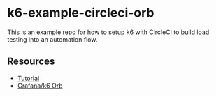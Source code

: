# k6-example-circleci-orb

This is an example repo for how to setup k6 with CircleCI to build load testing into an automation flow.

## Resources

- [Tutorial](https://k6.io/blog/integrating-load-testing-with-circleci/)
- [Grafana/k6 Orb](https://circleci.com/developer/orbs/orb/grafana/k6)

